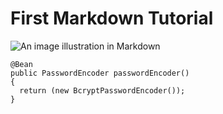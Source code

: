 # First Markdown Tutorial
![An image illustration in Markdown](https://octodex.github.com/images/yaktocat.png)

~~~
@Bean
public PasswordEncoder passwordEncoder()
{
  return (new BcryptPasswordEncoder());
}
~~~
